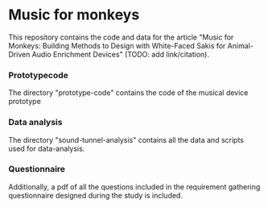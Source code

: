 # Music for monkeys

This repository contains the code and data for the article "Music for Monkeys: Building Methods to Design with White-Faced Sakis
for Animal-Driven Audio Enrichment Devices" (TODO: add link/citation).

### Prototypecode

The directory "prototype-code" contains the code of the musical device prototype

### Data analysis

The directory "sound-tunnel-analysis" contains all the data and scripts used for data-analysis.

### Questionnaire

Additionally, a pdf of all the questions included in the requirement gathering questionnaire designed during the study is included.

